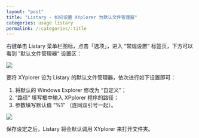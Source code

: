 ```yaml
---
layout: "post"
title: "Listary - 如何设置 XYplorer 为默认文件管理器"
categories: usage listary
permalink: /:categories/:title
---
```


右键单击 Listary 菜单栏图标，点击「选项」，进入 “常规设置” 标签页，下方可以看到 ”默认文件管理器“ 设置区：

![](https://i.imgur.com/32wqYsZ.png)

要将 XYplorer 设为 Listary 的默认文件管理器，依次进行如下设置即可：

1. 将默认的 Windows Explorer 修改为 “自定义”；
2. “路径” 填写框中输入 XPplorer 程序的路径；
3. 参数填写默认值 “%1” （连同双引号一起）。

![](https://i.imgur.com/pbCl1qO.jpg)

保存设定之后，Listary 将会默认调用 XYplorer 来打开文件夹。
